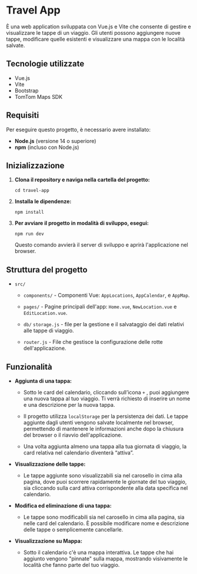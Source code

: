 # Travel App

È una web application sviluppata con Vue.js e Vite che consente di gestire e visualizzare le tappe di un viaggio. Gli utenti possono aggiungere nuove tappe, modificare quelle esistenti e visualizzare una mappa con le località salvate.

## Tecnologie utilizzate

- Vue.js
- Vite
- Bootstrap
- TomTom Maps SDK

## Requisiti

Per eseguire questo progetto, è necessario avere installato:

- **Node.js** (versione 14 o superiore)
- **npm** (incluso con Node.js)

## Inizializzazione

1. **Clona il repository e naviga nella cartella del progetto:**

   ```
   cd travel-app
   ```

2. **Installa le dipendenze:**

   ```
   npm install
   ```

3. **Per avviare il progetto in modalità di sviluppo, esegui:**

   ```
   npm run dev
   ```

   Questo comando avvierà il server di sviluppo e aprirà l'applicazione nel browser.

## Struttura del progetto

- `src/`

  - `components/` - Componenti Vue: `AppLocations`, `AppCalendar`, e `AppMap`.

  - `pages/` - Pagine principali dell'app: `Home.vue`, `NewLocation.vue` e `EditLocation.vue`.

  - `db/` `storage.js` - file per la gestione e il salvataggio dei dati relativi alle tappe di viaggio.

  - `router.js` - File che gestisce la configurazione delle rotte dell'applicazione.

## Funzionalità

- **Aggiunta di una tappa:**

  - Sotto le card del calendario, cliccando sull’icona `+` , puoi aggiungere una nuova tappa al tuo viaggio. Ti verrà richiesto di inserire un nome e una descrizione per la nuova tappa.

  - Il progetto utilizza `localStorage` per la persistenza dei dati. Le tappe aggiunte dagli utenti vengono salvate localmente nel browser, permettendo di mantenere le informazioni anche dopo la chiusura del browser o il riavvio dell'applicazione.

  - Una volta aggiunta almeno una tappa alla tua giornata di viaggio, la card relativa nel calendario diventerà “attiva”.

- **Visualizzazione delle tappe:**

  - Le tappe aggiunte sono visualizzabili sia nel carosello in cima alla pagina, dove puoi scorrere rapidamente le giornate del tuo viaggio, sia cliccando sulla card attiva corrispondente alla data specifica nel calendario.

- **Modifica ed eliminazione di una tappa:**

  - Le tappe sono modificabili sia nel carosello in cima alla pagina, sia nelle card del calendario. È possibile modificare nome e descrizione delle tappe o semplicemente cancellarle.

- **Visualizzazione su Mappa:**
  - Sotto il calendario c'è una mappa interattiva. Le tappe che hai aggiunto vengono "pinnate" sulla mappa, mostrando visivamente le località che fanno parte del tuo viaggio.
